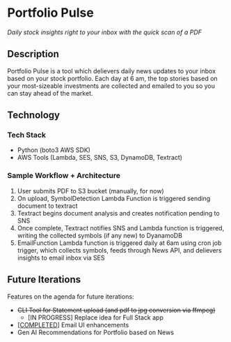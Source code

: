# Portfolio Pulse

_Daily stock insights right to your inbox with the quick scan of a PDF_

## Description

Portfolio Pulse is a tool which delievers daily news updates to your inbox based on your stock portfolio. Each day at 6 am, the top stories based on your most-sizeable investments are collected and emailed to you so you can stay ahead of the market.

## Technology

### Tech Stack

- Python (boto3 AWS SDK)
- AWS Tools (Lambda, SES, SNS, S3, DynamoDB, Textract)

### Sample Workflow + Architecture

1. User submits PDF to S3 bucket (manually, for now)
2. On upload, SymbolDetection Lambda Function is triggered sending document to textract
3. Textract begins document analysis and creates notification pending to SNS
4. Once complete, Textract notifies SNS and Lambda function is triggered, writing the collected symbols (if any new) to DyanamoDB
5. EmailFunction Lambda function is triggered daily at 6am using cron job trigger, which collects symbols, feeds through News API, and delievers insights to email inbox via SES

## Future Iterations

Features on the agenda for future iterations:

- <del>CLI Tool for Statement upload (and pdf to jpg conversion via ffmpeg)</del>
  - [IN PROGRESS] Replace idea for Full Stack app
- [[COMPLETED](https://github.com/colinchambachan/PortfolioPulse/commit/32264d2978a9cb6637b68a16b0f802261242a0c6)] Email UI enhancements
- Gen AI Recommendations for Portfolio based on News

<!-- 2. Tech + Architecture

- Draw out workflow -->
